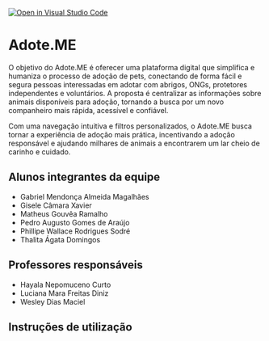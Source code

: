 [![Open in Visual Studio Code](https://classroom.github.com/assets/open-in-vscode-2e0aaae1b6195c2367325f4f02e2d04e9abb55f0b24a779b69b11b9e10269abc.svg)](https://classroom.github.com/online_ide?assignment_repo_id=18978661&assignment_repo_type=AssignmentRepo)
# Adote.ME

O objetivo do Adote.ME é oferecer uma plataforma digital que simplifica e humaniza o processo de adoção de pets, conectando de forma fácil e segura pessoas interessadas em adotar com abrigos, ONGs, protetores independentes e voluntários. A proposta é centralizar as informações sobre animais disponíveis para adoção, tornando a busca por um novo companheiro mais rápida, acessível e confiável.

Com uma navegação intuitiva e filtros personalizados, o Adote.ME busca tornar a experiência de adoção mais prática, incentivando a adoção responsável e ajudando milhares de animais a encontrarem um lar cheio de carinho e cuidado.

## Alunos integrantes da equipe

* Gabriel Mendonça Almeida Magalhães
* Gisele Câmara Xavier
* Matheus Gouvêa Ramalho
* Pedro Augusto Gomes de Araújo
* Phillipe Wallace Rodrigues Sodré
* Thalita Ágata Domingos

## Professores responsáveis

* Hayala Nepomuceno Curto
* Luciana Mara Freitas Diniz
* Wesley Dias Maciel

## Instruções de utilização 
